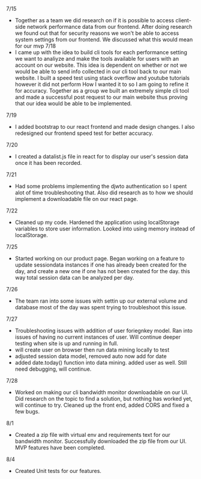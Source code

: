 7/15
- Together as a team we did research on if it is possible to access client-side network performance data from our frontend. After doing research we found out that for security reasons we won't be able to access system settings from our frontend. We discussed what this would mean for our mvp
7/18
 - I came up with the idea to build cli tools for each performance setting we want to analiyze and make the tools available for users with an account on our website. This idea is dependent on whether or not we would be able to send info collected in our cli tool back to our main website. I built a speed test using stack overflow and youtube tutorials however it did not perform How I wanted it to so I am going to refine it for accuracy. Together as a group we built an extremely simple cli tool and made a successful post request to our main website thus proving that our idea would be able to be implemented.

7/19
 - I added bootstrap to our react frontend and made design changes. I also redesigned our frontend speed test for better accuracy.


7/20 
 - I created a datalist.js file in react for to display our user's session data once it has been recorded.

7/21
 - Had some problems implementing the djwto authentication so I spent alot of time troubleshooting that. Also did research as to how we should implement a downloadable file on our react page.

7/22
 - Cleaned up my code. Hardened the application using localStorage variables to store user information. Looked into using memory instead of localStorage.

7/25
 - Started working on our product page. Began working on a feature to update sessiondata instances if one has already been created for the day, and create a new one if one has not been created for the day. this way total session data can be analyzed per day. 

 7/26
 - The team ran into some issues with settin up our external volume and database most of the day was spent trying to troubleshoot this issue.

 7/27
- Troubleshooting issues with addition of user foriegnkey model. Ran into issues of having no current instances of user. Will continue deeper testing when site is up and running in full.
- will create user on browser then run data mining locally to test
- adjusted session data model, removed auto now add for date
- added date.today() function into data mining. added user as well. Still need debugging, will continue.

7/28
- Worked on making our cli bandwidth monitor downloadable on our UI. Did research on the topic to find a solution, but nothing has worked yet, will continue to try. Cleaned up the front end, added CORS and fixed a few bugs.

8/1
- Created a zip file with virtual env and requirements text for our bandwidth monitor. Successfully downloaded the zip file from our UI. MVP features have been completed.

8/4
- Created Unit tests for our features.